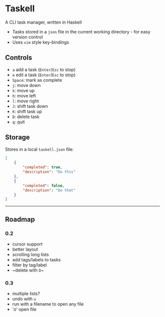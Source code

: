 # Taskell

A CLI task manager, written in Haskell

- Tasks stored in a `json` file in the current working directory - for easy version control
- Uses `vim` style key-bindings

## Controls

- `a` add a task (`Enter`/`Esc` to stop)
- `e` edit a task (`Enter`/`Esc` to stop)
- `Space`: mark as complete
- `j`: move down
- `k`: move up
- `h`: move left 
- `l`: move right
- `J`: shift task down
- `K`: shift task up
- `D`: delete task
- `q`: quit

## Storage

Stores in a local `taskell.json` file:

```json
[
    {
        "completed": true,
        "description": "Do this"
    },
    {
        "completed": false,
        "description": "Do that"
    }
]
```

---

## Roadmap

### 0.2

- cursor support
- better layout
- scrolling long lists
- add tags/labels to tasks
- filter by tag/label
- ~delete with `D`~

### 0.3

- multiple lists?
- undo with `u`
- run with a filename to open any file
- 'o' open file
